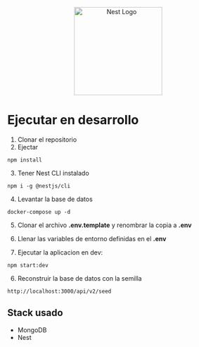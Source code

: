 <p align="center">
  <a href="http://nestjs.com/" target="blank"><img src="https://nestjs.com/img/logo-small.svg" width="200" alt="Nest Logo" /></a>
</p>

# Ejecutar en desarrollo

1. Clonar el repositorio
2. Ejectar
```
npm install
```
3. Tener Nest CLI instalado
```
npm i -g @nestjs/cli
```

4. Levantar la base de datos

```
docker-compose up -d
```

5. Clonar el archivo __.env.template__ y renombrar la copia a __.env__

6. Llenar las variables de entorno definidas en el __.env__

7. Ejecutar la aplicacion en dev:
```
npm start:dev
```

6. Reconstruir la base de datos con la semilla
```
http://localhost:3000/api/v2/seed
```

## Stack usado
* MongoDB
* Nest